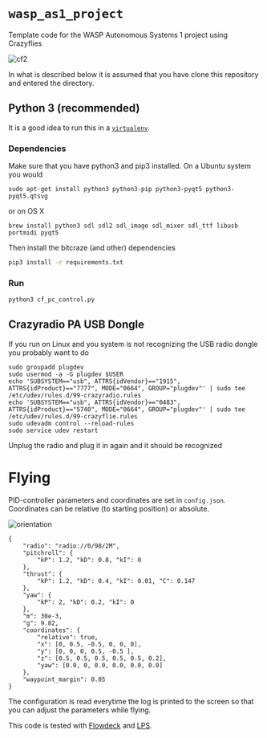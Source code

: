 # `wasp_as1_project`

Template code for the WASP Autonomous Systems 1 project using Crazyflies

![cf2](crazyflie-2.png)

In what is described below it is assumed that you have clone this repository and entered the directory.

## Python 3 (recommended)

It is a good idea to run this in a [`virtualenv`](https://pypi.org/project/virtualenv/).

### Dependencies

Make sure that you have python3 and pip3 installed. On a Ubuntu system you would
```
sudo apt-get install python3 python3-pip python3-pyqt5 python3-pyqt5.qtsvg
```

or on OS X

```
brew install python3 sdl sdl2 sdl_image sdl_mixer sdl_ttf libusb portmidi pyqt5
```

Then install the bitcraze (and other) dependencies
```sh
pip3 install -r requirements.txt
```

### Run

```sh
python3 cf_pc_control.py
```

## Crazyradio PA USB Dongle

If you run on Linux and you system is not recognizing the USB radio dongle you probably want to do

```
sudo groupadd plugdev
sudo usermod -a -G plugdev $USER
echo 'SUBSYSTEM=="usb", ATTRS{idVendor}=="1915", ATTRS{idProduct}=="7777", MODE="0664", GROUP="plugdev"' | sudo tee /etc/udev/rules.d/99-crazyradio.rules
echo 'SUBSYSTEM=="usb", ATTRS{idVendor}=="0483", ATTRS{idProduct}=="5740", MODE="0664", GROUP="plugdev"' | sudo tee /etc/udev/rules.d/99-crazyflie.rules
sudo udevadm control --reload-rules
sudo service udev restart
```

Unplug the radio and plug it in again and it should be recognized

# Flying

PID-controller parameters and coordinates are set in `config.json`. Coordinates can be relative (to starting position) or absolute.

![orientation](https://wiki.bitcraze.io/_media/doc:lps:crazyflie_isometric_drawing_2.png) 

```
{
    "radio": "radio://0/98/2M",
    "pitchroll": {
        "kP": 1.2, "kD": 0.8, "kI": 0
    },
    "thrust": {
        "kP": 1.2, "kD": 0.4, "kI": 0.01, "C": 0.147
    },
    "yaw": {
        "kP": 2, "kD": 0.2, "kI": 0
    },
    "m": 30e-3,
    "g": 9.82,
    "coordinates": {
        "relative": true,
        "x": [0, 0.5, -0.5, 0, 0, 0],
        "y": [0, 0, 0, 0.5, -0.5 ],
        "z": [0.5, 0.5, 0.5, 0.5, 0.5, 0.2],
        "yaw": [0.0, 0, 0.0, 0.0, 0.0, 0.0]
    },
    "waypoint_margin": 0.05
}
```

The configuration is read everytime the log is printed to the screen so that you can adjust the parameters while flying.

This code is tested with [Flowdeck](https://www.bitcraze.io/flow-deck/) and [LPS](https://www.bitcraze.io/loco-pos-system/).


